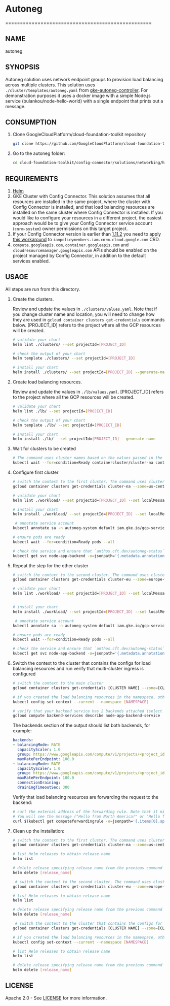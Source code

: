 # Autoneg

==================================================

## NAME

  autoneg

## SYNOPSIS

Autoneg solution uses network endpoint groups to provision load balancing across multiple clusters.
This solution uses `./cluster/templates/autoneg.yaml` from [gke-autoneg-controller](https://github.com/GoogleCloudPlatform/gke-autoneg-controller).
For demonstration purposes it uses a docker image with a simple Node.js service (bulankou/node-hello-world) with a single endpoint that prints out a message.

## CONSUMPTION

  1. Clone GoogleCloudPlatform/cloud-foundation-toolkit repository
  
      ```bash
      git clone https://github.com/GoogleCloudPlatform/cloud-foundation-toolkit.git
      ```

  1. Go to the autoneg folder:

      ```bash
      cd cloud-foundation-toolkit/config-connector/solutions/networking/helm/autoneg
      ```

## REQUIREMENTS

1. [Helm](../../../README.md#helm)
1. GKE Cluster with Config Connector. This solution assumes that all resources are installed in the same project, where the cluster with Config Connector is installed, and that load balancing resources are installed on the same cluster where Config Connector is installed. If you would like to configure your resources in a different project, the easiest approach would be to give your Config Connector service account (`cnrm-system`) owner permissions on this target project.
1. If your Config Connector version is earlier than [1.11.2](https://github.com/GoogleCloudPlatform/k8s-config-connector/releases) you need to apply [this workaround](https://github.com/GoogleCloudPlatform/k8s-config-connector/issues/78#issuecomment-577285402) to `iampolicymembers.iam.cnrm.cloud.google.com` CRD.
1. `compute.googleapis.com`, `container.googleapis.com` and `cloudresourcemanager.googleapis.com` APIs should be enabled on the project managed by Config Connector, in addition to the default services enabled.

## USAGE

All steps are run from this directory.

1. Create the clusters.

    Review and update the values in `./clusters/values.yaml`. Note that if you change cluster name and location, you will need to change how they are used in `gcloud container clusters get-credentials` commands below. [PROJECT_ID] refers to the project where all the GCP resources will be created.  

    ```bash
    # validate your chart
    helm lint ./clusters/ --set projectId=[PROJECT_ID]

    # check the output of your chart
    helm template ./clusters/ --set projectId=[PROJECT_ID]

    # install your chart
    helm install ./clusters/ --set projectId=[PROJECT_ID] --generate-name
    ```

1. Create load balancing resources.

    Review and update the values in `./lb/values.yaml`. [PROJECT_ID] refers to the project where all the GCP resources will be created.

    ```bash
    # validate your chart
    helm lint ./lb/ --set projectId=[PROJECT_ID]

    # check the output of your chart
    helm template ./lb/ --set projectId=[PROJECT_ID]

    # install your chart
    helm install ./lb/ --set projectId=[PROJECT_ID] --generate-name
    ```

1. Wait for clusters to be created

    ```bash
    # The command uses cluster names based on the values passed in the ealier step
    kubectl wait --for=condition=Ready containercluster/cluster-na containercluster/cluster-eu
    ```

1. Configure first cluster

    ```bash
    # switch the context to the first cluster. The command uses cluster name and zone based on the values used to create the clusters.
    gcloud container clusters get-credentials cluster-na --zone=us-central1-b

    # validate your chart
    helm lint ./workload/ --set projectId=[PROJECT_ID] --set localMessage="Hello from North America\!"

    # install your chart
    helm install ./workload/ --set projectId=[PROJECT_ID] --set localMessage="Hello from North America\!" --generate-name

     # annotate service account
    kubectl annotate sa -n autoneg-system default iam.gke.io/gcp-service-account=autoneg-system@[PROJECT_ID].iam.gserviceaccount.com

    # ensure pods are ready
    kubectl wait --for=condition=Ready pods --all

    # check the service and ensure that `anthos.cft.dev/autoneg-status` annotation is present in the output
    kubectl get svc node-app-backend -o=jsonpath='{.metadata.annotations}'
    ```

1. Repeat the step for the other cluster

    ```bash
    # switch the context to the second cluster. The command uses cluster name and zone based on the values used to create the clusters.
    gcloud container clusters get-credentials cluster-eu --zone=europe-west2-a

    # validate your chart
    helm lint ./workload/ --set projectId=[PROJECT_ID] --set localMessage="Hello from Europe\!"


    # install your chart
    helm install ./workload/ --set projectId=[PROJECT_ID] --set localMessage="Hello from Europe\!" --generate-name

     # annotate service account
    kubectl annotate sa -n autoneg-system default iam.gke.io/gcp-service-account=autoneg-system@[PROJECT_ID].iam.gserviceaccount.com

    # ensure pods are ready
    kubectl wait --for=condition=Ready pods --all

    # check the service and ensure that `anthos.cft.dev/autoneg-status` annotation is present in the output
    kubectl get svc node-app-backend -o=jsonpath='{.metadata.annotations}'
    ```

1. Switch the context to the cluster that contains the configs for load balancing resources and run verify that multi-cluster ingress is configured

    ```bash
    # switch the context to the main cluster
    gcloud container clusters get-credentials [CLUSTER NAME] --zone=[CLUSTER ZONE]

    # if you created the load balancing resources in the namespace, other than default, switch the context to that namespace
    kubectl config set-context --current --namespace [NAMESPACE]

    # verify that your backend service has 2 backends attached (select index of "global" if prompted)
    gcloud compute backend-services describe node-app-backend-service
    ```

    The backends section of the output should list both backends, for example:

    ```yaml
    backends:
    - balancingMode: RATE
      capacityScaler: 1.0
      group: https://www.googleapis.com/compute/v1/projects/<project_id>/zones/us-central1-b/networkEndpointGroups/k8s1-37f1db7d-default-node-app-backend-80-486adca6
      maxRatePerEndpoint: 100.0
    - balancingMode: RATE
      capacityScaler: 1.0
      group: https://www.googleapis.com/compute/v1/projects/<project_id>/zones/europe-west2-a/networkEndpointGroups/k8s1-292a63d7-default-node-app-backend-80-636c84c5
      maxRatePerEndpoint: 100.0
      connectionDraining:
      drainingTimeoutSec: 300
    ```

    Verify that load balancing resources are forwarding the request to the backend:

    ```bash
    # curl the external address of the forwarding rule. Note that it might take around 5-10 minutes for load balancing to start working.
    # You will see the message ("Hello from North America!" or "Hello from Europe!" based on your location).
    curl $(kubectl get computeforwardingrule -o=jsonpath='{.items[0].spec.ipAddress.addressRef.external}')

1. Clean up the installation:

    ```bash
    # switch the context to the first cluster. The command uses cluster name and zone based on the values used to create the clusters.
    gcloud container clusters get-credentials cluster-na --zone=us-central1-b

    # list Helm releases to obtain release name
    helm list

    # delete release specifying release name from the previous command output. Note that can take a few minutes before all K8s resources are fully deleted.
    helm delete [release_name]
    
     # switch the context to the second cluster. The command uses cluster name and zone based on the values used to create the clusters.
    gcloud container clusters get-credentials cluster-eu --zone=europe-west2-a

    # list Helm releases to obtain release name
    helm list

    # delete release specifying release name from the previous command output. Note that can take a few minutes before all K8s resources are fully deleted.
    helm delete [release_name]

     # switch the context to the cluster that contains the configs for load balancing resources
    gcloud container clusters get-credentials [CLUSTER NAME] --zone=[CLUSTER ZONE]

    # if you created the load balancing resources in the namespace, other than default, switch the context to that namespace
    kubectl config set-context --current --namespace [NAMESPACE]

    # list Helm releases to obtain release name
    helm list

    # delete release specifying release name from the previous command output. Note that can take a few minutes before all K8s resources are fully deleted.
    helm delete [release_name]
    ```

## LICENSE

Apache 2.0 - See [LICENSE](/LICENSE) for more information.